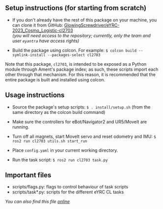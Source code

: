 ## Setup instructions (for starting from scratch)
* If you don't already have the rest of this package on your machine,
  you can clone it from GitHub: [GlowingScrewdriver/eYRC-2023\_Cosmo\_Logistic-cl2703](https://github.com/GlowingScrewdriver/eYRC-2023_Cosmo_Logistic-cl2703)  
  _(you will need access to the repository; currently, only the team and user `eyantra` have access rights)_

* Build the package using colcon. For example:
  `$ colcon build --symlink-install --packages-select cl2703`

Note that this package, `cl2703`, is intended to be exposed as a Python module through Ament's
package index; as such, these scripts import each other through that
mechanism. For this reason, it is recommended that the entire package is built
and installed using colcon.


## Usage instructions
* Source the package's setup scripts:
  `$ . install/setup.sh` (from the same directory as the colcon build command)

* Make sure the controllers for eBot/Navigator2 and UR5/MoveIt are running.

* Turn off all magnets, start MoveIt servo and reset odometry and IMU:
  `$ ros2 run cl2703 utils.sh start_run`

* Place `config.yaml` in your current working directory.

* Run the task script:
  `$ ros2 run cl2703 task.py`


## Important files
* scripts/flags.py: flags to control behaviour of task scripts
* scripts/task*.py: scripts for the different eYRC CL tasks


_You can also find this file [online](https://github.com/GlowingScrewdriver/eYRC-2023_Cosmo_Logistic-cl2703/blob/main/README.md)_
